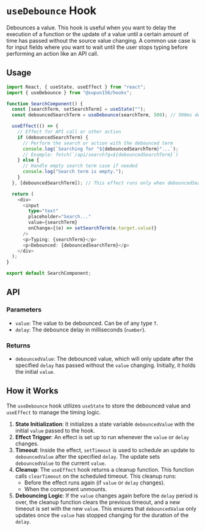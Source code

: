 # `useDebounce` Hook

Debounces a value. This hook is useful when you want to delay the execution of a function or the update of a value until a certain amount of time has passed without the source value changing. A common use case is for input fields where you want to wait until the user stops typing before performing an action like an API call.

## Usage

```typescript
import React, { useState, useEffect } from "react";
import { useDebounce } from "@supun156/hooks";

function SearchComponent() {
  const [searchTerm, setSearchTerm] = useState("");
  const debouncedSearchTerm = useDebounce(searchTerm, 500); // 500ms delay

  useEffect(() => {
    // Effect for API call or other action
    if (debouncedSearchTerm) {
      // Perform the search or action with the debounced term
      console.log(`Searching for "${debouncedSearchTerm}"...`);
      // Example: fetch(`/api/search?q=${debouncedSearchTerm}`)
    } else {
      // Handle empty search term case if needed
      console.log("Search term is empty.");
    }
  }, [debouncedSearchTerm]); // This effect runs only when debouncedSearchTerm changes

  return (
    <div>
      <input
        type="text"
        placeholder="Search..."
        value={searchTerm}
        onChange={(e) => setSearchTerm(e.target.value)}
      />
      <p>Typing: {searchTerm}</p>
      <p>Debounced: {debouncedSearchTerm}</p>
    </div>
  );
}

export default SearchComponent;
```

## API

### Parameters

- `value`: The value to be debounced. Can be of any type `T`.
- `delay`: The debounce delay in milliseconds (`number`).

### Returns

- `debouncedValue`: The debounced value, which will only update after the specified `delay` has passed without the `value` changing. Initially, it holds the initial `value`.

## How it Works

The `useDebounce` hook utilizes `useState` to store the debounced value and `useEffect` to manage the timing logic.

1.  **State Initialization**: It initializes a state variable `debouncedValue` with the initial `value` passed to the hook.
2.  **Effect Trigger**: An effect is set up to run whenever the `value` or `delay` changes.
3.  **Timeout**: Inside the effect, `setTimeout` is used to schedule an update to `debouncedValue` after the specified `delay`. The update sets `debouncedValue` to the current `value`.
4.  **Cleanup**: The `useEffect` hook returns a cleanup function. This function calls `clearTimeout` on the scheduled timeout. This cleanup runs:
    - Before the effect runs again (if `value` or `delay` changes).
    - When the component unmounts.
5.  **Debouncing Logic**: If the `value` changes again before the `delay` period is over, the cleanup function clears the previous timeout, and a new timeout is set with the new `value`. This ensures that `debouncedValue` only updates once the `value` has stopped changing for the duration of the `delay`.
